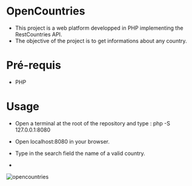 # OpenCountries
- This project is a web platform developped in PHP implementing the RestCountries API.
- The objective of the project is to get informations about any country.

# Pré-requis
- PHP

# Usage
- Open a terminal at the root of the repository and type :
php -S 127.0.0.1:8080

- Open localhost:8080 in your browser.

- Type in the search field the name of a valid country.
- 
![opencountries](https://user-images.githubusercontent.com/74663089/134897272-5ceb5439-2ed3-4d9e-93d1-0fd3bc73fe5c.png)
